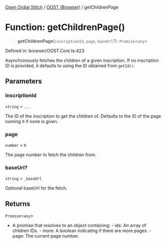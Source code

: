 [Open Ordial Stitch](../../README.md) / [OOST (Browser)](../README.md) / getChildrenPage

# Function: getChildrenPage()

> **getChildrenPage**(`inscriptionId`, `page`, `baseUrl`?): `Promise`\<`any`\>

Defined in: browser/OOST.Core.ts:423

Asynchronously fetches the children of a given inscription.
If no inscription ID is provided, it defaults to using the ID obtained from `getId()`.

## Parameters

### inscriptionId

`string` = `...`

The ID of the inscription to get the children of.
                                Defaults to the ID of the page running it if none is given.

### page

`number` = `0`

The page number to fetch the children from.

### baseUrl?

`string` = `_baseUrl`

Optional baseUrl for the fetch.

## Returns

`Promise`\<`any`\>

- A promise that resolves to an object containing:
                                                                        - ids: An array of children IDs.
                                                                        - more: A boolean indicating if there are more pages.
                                                                        - page: The current page number.
